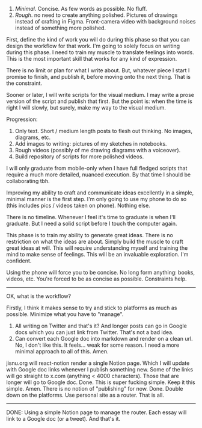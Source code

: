 1. *Minimal*. Concise. As few words as possible. No fluff.
2. *Rough*. no need to create anything polished. Pictures of drawings instead of crafting in Figma. Front-camera video with background noises instead of something more polished.

First, define the kind of work you will do during this phase so that you can design the workflow for that work. I'm going to solely focus on writing during this phase. I need to train my muscle to translate feelings into words. This is the most important skill that works for any kind of expression.

There is no limit or plan for what I write about. But, whatever piece I start I promise to finish, and publish it, before moving onto the next thing. That is the constraint.

Sooner or later, I will write scripts for the visual medium. I may write a prose version of the script and publish that first. But the point is: when the time is right I will slowly, but surely, make my way to the visual medium.

Progression:
1. Only text. Short / medium length posts to flesh out thinking. No images, diagrams, etc.
2. Add images to writing: pictures of my sketches in notebooks.
3. Rough videos (possibly of me drawing diagrams with a voiceover).
4. Build repository of scripts for more polished videos.

I will only graduate from mobile-only when I have full fledged scripts that require a much more detailed, nuanced execution. By that time I should be collaborating tbh.

Improving my ability to craft and communicate ideas excellently in a simple, minimal manner is the first step. I'm only going to use my phone to do so (this includes pics / videos taken on phone). Nothing else.

There is no timeline. Whenever I feel it's time to graduate is when I'll graduate. But I need a solid script before I touch the computer again.

This phase is to train my ability to generate great ideas. There is no restriction on what the ideas are about. Simply build the muscle to craft great ideas at will. This will require understanding myself and training the mind to make sense of feelings. This will be an invaluable exploration. I'm confident.

Using the phone will force you to be concise. No long form anything: books, videos, etc. You're forced to be as concise as possible. Constraints help.

---

OK, what is the workflow?

Firstly, I think it makes sense to try and stick to platforms as much as possible. Minimize what you have to "manage".

1. All writing on Twitter and that's it? And longer posts can go in Google docs which you can just link from Twitter. That's not a bad idea.
2. Can convert each Google doc into markdown and render on a clean url. No, I don't like this. It feels... weak for some reason. I need a more minimal approach to all of this. Amen. 

jisnu.org will react-notion render a single Notion page. Which I will update with Google doc links whenever I publish something new. Some of the links will go straight to x.com (anything < 4000 characters). Those that are longer will go to Google doc. Done. This is super fucking simple. Keep it this simple. Amen. There is no notion of "publishing" for now. Done. Double down on the platforms. Use personal site as a router. That is all.

---

DONE: Using a simple Notion page to manage the router. Each essay will link to a Google doc (or a tweet). And that's it.




